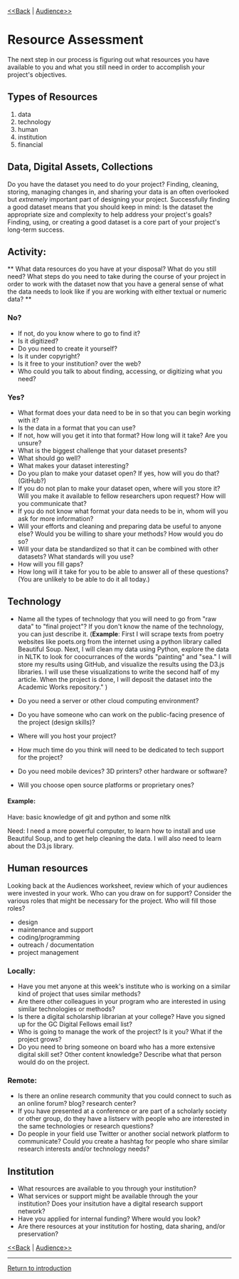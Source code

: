 
[<<Back](3Environment.md)	| 	[Audience>>](5Outreach.md)

# Resource Assessment

The next step in our process is figuring out what resources you have available to you and what you still need in order to accomplish your project's objectives. 

## Types of Resources
1. data
2. technology
3. human
4. institution
5. financial



## Data, Digital Assets, Collections
Do you have the dataset you need to do your project? Finding, cleaning, storing, managing changes in, and sharing your data is an often overlooked but *extremely* important part of designing your project. Successfully finding a good dataset means that you should keep in mind: Is the dataset the appropriate size and complexity to help address your project's goals? Finding, using, or creating a good dataset is a core part of your project's long-term success. 


## Activity: 
** What data resources do you have at your disposal? What do you still need? What steps do you need to take during the course of your project in order to work with the dataset now that you have a general sense of what the data needs to look like if you are working with either textual or numeric data? **

### No?
 * If not, do you know where to go to find it? 
 * Is it digitized? 
 * Do you need to create it yourself?
 * Is it under copyright? 
 * Is it free to your institution? over the web? 
 * Who could you talk to about finding, accessing, or digitizing what you need?

### Yes?
 * What format does your data need to be in so that you can begin working with it?
 * Is the data in a format that you can use? 
 * If not, how will you get it into that format? How long will it take? Are you unsure? 
 * What is the biggest challenge that your dataset presents? 
 * What should go well? 
 * What makes your dataset interesting? 
 * Do you plan to make your dataset open? If yes, how will you do that? (GitHub?)
 * If you do not plan to make your dataset open, where will you store it? Will you make it available to fellow researchers upon request? How will you communicate that? 
 * If you do not know what format your data needs to be in, whom will you ask for more information? 
 * Will your efforts and cleaning and preparing data be useful to anyone else? Would you be willing to share your methods? How would you do so? 
 * Will your data be standardized so that it can be combined with other datasets? What standards will you use? 
 * How will you fill gaps? 
 * How long will it take for you to be able to answer all of these questions? (You are unlikely to be able to do it all today.)


## Technology
* Name all the types of technology that you will need to go from "raw data" to "final project"? If you don't know the name of the technology, you can just describe it. (**Example**: First I will scrape texts from poetry websites like poets.org from the internet using a python library called Beautiful Soup. Next, I will clean my data using Python, explore the data in NLTK to look for coocurrances of the words "painting" and "sea." I will store my results using GitHub, and visualize the results using the D3.js libraries. I will use these visualizations to write the second half of my article. When the project is done, I will deposit the dataset into the Academic Works repository." )

* Do you need a server or other cloud computing environment? 
* Do you have someone who can work on the public-facing presence of the project (design skills)?
* Where will you host your project?
* How much time do you think will need to be dedicated to tech support for the project? 
* Do you need mobile devices? 3D printers? other hardware or software? 
* Will you choose open source platforms or proprietary ones? 

#### Example:

Have: basic knowledge of git and python and some nltk

Need: I need a more powerful computer, to learn how to install and use Beautiful Soup, and to get help cleaning the data. I will also need to learn about the D3.js library. 


## Human resources
Looking back at the Audiences worksheet, review which of your audiences were invested in your work. Who can you draw on for support? Consider the various roles that might be necessary for the project. Who will fill those roles? 
* design
* maintenance and support
* coding/programming
* outreach / documentation
* project management

### Locally:
* Have you met anyone at this week's institute who is working on a similar kind of project that uses similar methods? 
* Are there other colleagues in your program who are interested in using similar technologies or methods? 
* Is there a digital scholarship librarian at your college? Have you signed up for the GC Digital Fellows email list? 
* Who is going to manage the work of the project? Is it you? What if the project grows? 
* Do you need to bring someone on board who has a more extensive digital skill set? Other content knowledge? Describe what that person would do on the project. 

### Remote:
* Is there an online research community that you could connect to such as an online forum? blog? research center? 
* If you have presented at a conference or are part of a scholarly society or other group, do they have a listserv with people who are interested in the same technologies or research questions? 
* Do people in your field use Twitter or another social network platform to communicate? Could you create a hashtag for people who share similar research interests and/or technology needs? 

## Institution
* What resources are available to you through your institution? 
* What services or support might be available through the your institution? Does your insitution have a digital research support network? 
* Have you applied for internal funding? Where would you look? 
* Are there resources at your institution for hosting, data sharing, and/or preservation? 




[<<Back](3Environment.md)	| 	[Audience>>](5Outreach.md)



-----
[Return to introduction](https://github.com/SouthernMethodistUniversity/projectplan)

